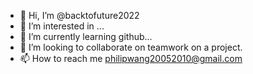 - 👋 Hi, I’m @backtofuture2022
- 👀 I’m interested in ...
- 🌱 I’m currently learning github...
- 💞️ I’m looking to collaborate on teamwork on a project.
- 📫 How to reach me philipwang20052010@gmail.com

<!---
backtofuture2022/backtofuture2022 is a ✨ special ✨ repository because its `README.md` (this file) appears on your GitHub profile.
You can click the Preview link to take a look at your changes.
--->
